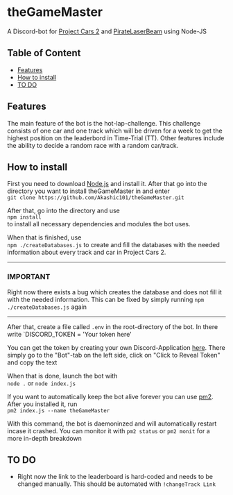 # theGameMaster

A Discord-bot for [Project Cars 2](https://www.projectcarsgame.com/two/) and [PirateLaserBeam](https://www.twitch.tv/piratelaserbeam) using Node-JS

## Table of Content

* [Features](#features)
* [How to install](#how-to-install)
* [TO DO](#to-do)

## Features

The main feature of the bot is the hot-lap-challenge. This challenge consists of one car and one track which will be driven for a week to get the highest position on the leaderbord in Time-Trial (TT). Other features include the ability to decide a random race with a random car/track.

## How to install

First you need to download [Node.js](https://nodejs.org/en/) and install it. After that go into the directory you want to install theGameMaster in and enter  
`git clone https://github.com/Akashic101/theGameMaster.git`

After that, go into the directory and use  
`npm install`  
to install all necessary dependencies and modules the bot uses.

When that is finished, use  
`npm ./createDatabases.js` to create and fill the databases with the needed information about every track and car in Project Cars 2.
___
### IMPORTANT
Right now there exists a bug which creates the database and does not fill it with the needed information. This can be fixed by simply running `npm ./createDatabases.js` again
___

After that, create a file called `.env` in the root-directory of the bot. In there write
`DISCORD_TOKEN = 'Your token here'

You can get the token by creating your own Discord-Application [here](https://discord.com/developers/applications). There simply go to the "Bot"-tab on the left side, click on "Click to Reveal Token" and copy the text

When that is done, launch the bot with  
`node .` or `node index.js`

If you want to automatically keep the bot alive forever you can use [pm2](https://pm2.keymetrics.io/). After you installed it, run  
`pm2 index.js --name theGameMaster`

With this command, the bot is daemoninzed and will automatically restart incase it crashed. You can monitor it with `pm2 status` or `pm2 monit` for a more in-depth breakdown

## TO DO

* Right now the link to the leaderboard is hard-coded and needs to be changed manually. This should be automated with `!changeTrack Link`
